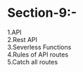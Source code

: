 # Section-9:-
1.API<br>
2.Rest API<br>
3.Severless Functions<br>
4.Rules of API routes<br>
5.Catch all routes<br>
